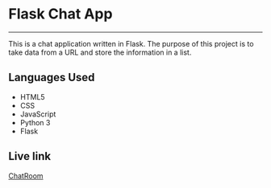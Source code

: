 # Flask Chat App
---

This is a chat application written in Flask. The purpose of this project is to take data from a URL and store the information in a list.

## Languages Used
- HTML5
- CSS
- JavaScript
- Python 3
- Flask

## Live link 
[ChatRoom](https://chatroom-flask-app.herokuapp.com/)